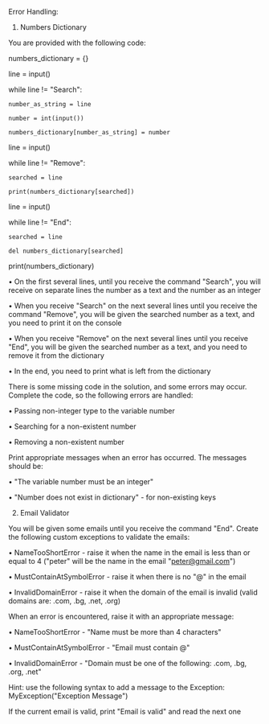 Error Handling:

1. Numbers Dictionary

You are provided with the following code:


numbers_dictionary = {}


line = input()


while line != "Search":


	number_as_string = line

	number = int(input())

 	numbers_dictionary[number_as_string] = number


line = input()

while line != "Remove":

	searched = line

	print(numbers_dictionary[searched])


line = input()


while line != "End":

	searched = line

	del numbers_dictionary[searched]


print(numbers_dictionary)


• On the first several lines, until you receive the command "Search", you will receive on separate lines the
number as a text and the number as an integer

• When you receive "Search" on the next several lines until you receive the command "Remove", you will
be given the searched number as a text, and you need to print it on the console

• When you receive "Remove" on the next several lines until you receive "End", you will be given the
searched number as a text, and you need to remove it from the dictionary

• In the end, you need to print what is left from the dictionary

There is some missing code in the solution, and some errors may occur. Complete the code, so the following errors
are handled:


• Passing non-integer type to the variable number

• Searching for a non-existent number

• Removing a non-existent number


Print appropriate messages when an error has occurred. The messages should be:

• "The variable number must be an integer"

• "Number does not exist in dictionary" - for non-existing keys



2. Email Validator

You will be given some emails until you receive the command "End". Create the following custom exceptions to
validate the emails:

• NameTooShortError - raise it when the name in the email is less than or equal to 4 ("peter" will be the
name in the email "peter@gmail.com")

• MustContainAtSymbolError - raise it when there is no "@" in the email

• InvalidDomainError - raise it when the domain of the email is invalid (valid domains are: .com, .bg,
.net, .org)


When an error is encountered, raise it with an appropriate message:

• NameTooShortError - "Name must be more than 4 characters"

• MustContainAtSymbolError - "Email must contain @"

• InvalidDomainError - "Domain must be one of the following: .com, .bg, .org,
.net"


Hint: use the following syntax to add a message to the Exception: MyException("Exception Message")

If the current email is valid, print "Email is valid" and read the next one
